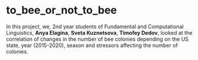 # to_bee_or_not_to_bee

In this project, we, 2nd year students of Fundamental and Computational Linguistics, **Anya Elagina**, **Sveta Kuznetsova**, **Timofey Dedov**, looked at the correlation of changes in the number of bee colonies depending on the US state, year (2015-2020), season and stressors affecting the number of colonies.
